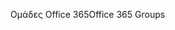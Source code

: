 <span data-ttu-id="5e55b-101">Ομάδες Office 365</span><span class="sxs-lookup"><span data-stu-id="5e55b-101">Office 365 Groups</span></span>